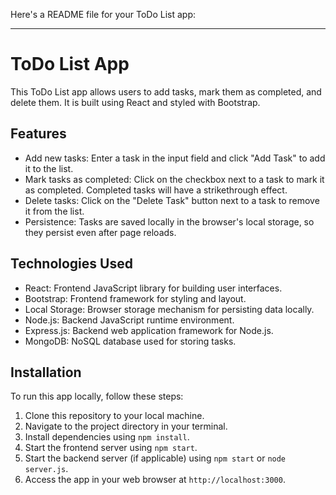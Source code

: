 Here's a README file for your ToDo List app:

---

# ToDo List App

This ToDo List app allows users to add tasks, mark them as completed, and delete them. It is built using React and styled with Bootstrap.

## Features

- Add new tasks: Enter a task in the input field and click "Add Task" to add it to the list.
- Mark tasks as completed: Click on the checkbox next to a task to mark it as completed. Completed tasks will have a strikethrough effect.
- Delete tasks: Click on the "Delete Task" button next to a task to remove it from the list.
- Persistence: Tasks are saved locally in the browser's local storage, so they persist even after page reloads.

## Technologies Used

- React: Frontend JavaScript library for building user interfaces.
- Bootstrap: Frontend framework for styling and layout.
- Local Storage: Browser storage mechanism for persisting data locally.
- Node.js: Backend JavaScript runtime environment.
- Express.js: Backend web application framework for Node.js.
- MongoDB: NoSQL database used for storing tasks.

## Installation

To run this app locally, follow these steps:

1. Clone this repository to your local machine.
2. Navigate to the project directory in your terminal.
3. Install dependencies using `npm install`.
4. Start the frontend server using `npm start`.
5. Start the backend server (if applicable) using `npm start` or `node server.js`.
6. Access the app in your web browser at `http://localhost:3000`.

